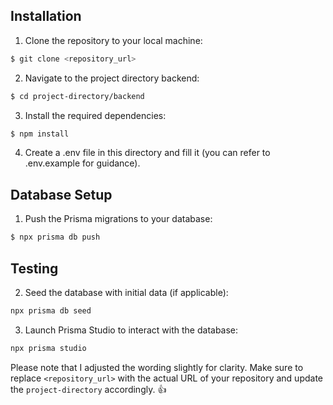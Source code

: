 ## Installation

1. Clone the repository to your local machine:

```bash
$ git clone <repository_url>
```

2. Navigate to the project directory backend:

```bash
$ cd project-directory/backend
```

3. Install the required dependencies:

```bash
$ npm install
```

4. Create a .env file in this directory and fill it (you can refer to .env.example for guidance).


## Database Setup

1. Push the Prisma migrations to your database:

```bash
$ npx prisma db push
```
## Testing

2. Seed the database with initial data (if applicable):

```bash
npx prisma db seed
```

3. Launch Prisma Studio to interact with the database:

```bash
npx prisma studio
```

 Please note that I adjusted the wording slightly for clarity. Make sure to replace `<repository_url>` with the actual URL of your repository and update the `project-directory` accordingly. 👍
